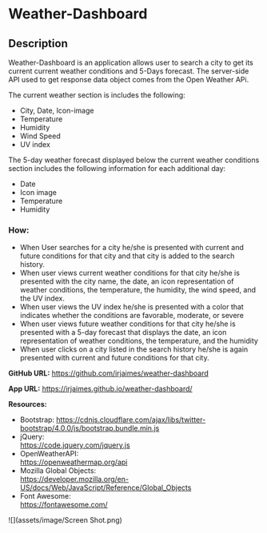 # Weather-Dashboard

## Description
Weather-Dashboard is an application allows user to search a city to get its current  current weather conditions and 5-Days forecast.
The server-side API used to get response data object comes from the Open Weather APi.


The current weather section is includes the following:


* City, Date, Icon-image
* Temperature
* Humidity
* Wind Speed
* UV index


The 5-day weather forecast displayed below the current weather conditions section includes the following information for each additional day:


* Date
* Icon image
* Temperature
* Humidity


### How:
* When User searches for a city he/she is presented with current and future conditions for that city and that city is added to the search history.
* When user views current weather conditions for that city he/she is presented with the city name, the date, an icon representation of weather conditions, the temperature, the humidity, the wind speed, and the UV index.
* When user views the UV index he/she is presented with a color that indicates whether the conditions are favorable, moderate, or severe
* When user views future weather conditions for that city
he/she is presented with a 5-day forecast that displays the date, an icon representation of weather conditions, the temperature, and the humidity
* When user clicks on a city listed in the search history he/she is again presented with current and future conditions for that city.


**GitHub URL:** <https://github.com/irjaimes/weather-dashboard>

**App URL:**  <https://irjaimes.github.io/weather-dashboard/>

**Resources:**

* Bootstrap: 
<https://cdnjs.cloudflare.com/ajax/libs/twitter-bootstrap/4.0.0/js/bootstrap.bundle.min.js>
* jQuery:   
<https://code.jquery.com/jquery.js>
* OpenWeatherAPI:   
<https://openweathermap.org/api>
* Mozilla Global Objects:  
<https://developer.mozilla.org/en-US/docs/Web/JavaScript/Reference/Global_Objects>
* Font Awesome:  
<https://fontawesome.com/>

![](assets/image/Screen Shot.png)








